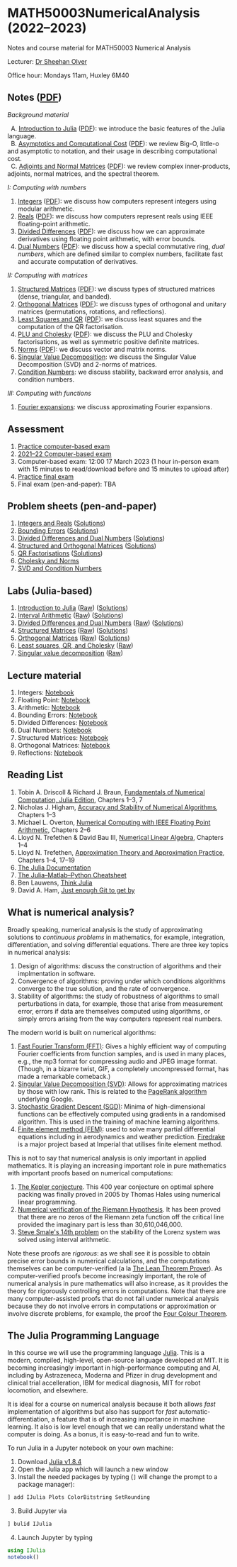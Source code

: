 # MATH50003NumericalAnalysis (2022–2023)
Notes and course material for MATH50003 Numerical Analysis

Lecturer: [Dr Sheehan Olver](https://www.ma.imperial.ac.uk/~solver/)

Office hour: Mondays 11am, Huxley 6M40

## Notes ([PDF](https://github.com/Imperial-MATH50003/MATH50003NumericalAnalysis/raw/main/notes/Notes.pdf))

*Background material*

  A. [Introduction to Julia](https://github.com/Imperial-MATH50003/MATH50003NumericalAnalysis/blob/main/notes/A.Julia.ipynb) ([PDF](https://github.com/Imperial-MATH50003/MATH50003NumericalAnalysis/raw/main/notes/pdf/A.Julia.pdf)): we introduce  the basic features of the Julia language. \
  B. [Asymptotics and Computational Cost](https://github.com/Imperial-MATH50003/MATH50003NumericalAnalysis/blob/main/notes/B.Asymptotics.ipynb) ([PDF](https://github.com/Imperial-MATH50003/MATH50003NumericalAnalysis/raw/main/notes/pdf/B.Asymptotics.pdf)): we review Big-O, little-o and asymptotic to notation,
and their usage in describing computational cost. \
  C. [Adjoints and Normal Matrices](https://github.com/Imperial-MATH50003/MATH50003NumericalAnalysis/blob/main/notes/C.Adjoints.ipynb) ([PDF](https://github.com/Imperial-MATH50003/MATH50003NumericalAnalysis/raw/main/notes/pdf/C.Adjoints.pdf)): we review complex inner-products, adjoints, normal matrices, and the spectral theorem.

*I: Computing with numbers*

1. [Integers](https://github.com/Imperial-MATH50003/MATH50003NumericalAnalysis/blob/main/notes/I.1.Integers.ipynb) ([PDF](https://github.com/Imperial-MATH50003/MATH50003NumericalAnalysis/raw/main/notes/pdf/I.1.Integers.pdf)): we discuss how computers represent integers using modular arithmetic.
2. [Reals](https://github.com/Imperial-MATH50003/MATH50003NumericalAnalysis/blob/main/notes/I.2.Reals.ipynb) ([PDF](https://github.com/Imperial-MATH50003/MATH50003NumericalAnalysis/raw/main/notes/pdf/I.2.Reals.pdf)): we discuss how computers represent reals using IEEE floating-point arithmetic.
3. [Divided Differences](https://github.com/Imperial-MATH50003/MATH50003NumericalAnalysis/blob/main/notes/I.3.DividedDifferences.ipynb) ([PDF](https://github.com/Imperial-MATH50003/MATH50003NumericalAnalysis/raw/main/notes/pdf/I.3.DividedDifferences.pdf)): we discuss how we can approximate derivatives using floating point arithmetic, with error bounds.
4. [Dual Numbers](https://github.com/Imperial-MATH50003/MATH50003NumericalAnalysis/blob/main/notes/I.4.DualNumbers.ipynb) ([PDF](https://github.com/Imperial-MATH50003/MATH50003NumericalAnalysis/raw/main/notes/pdf/I.4.DualNumbers.pdf)): we discuss how a special commutative ring, _dual numbers_,
which are defined similar to complex numbers,
facilitate fast and accurate computation of derivatives.

*II: Computing with matrices*

1. [Structured Matrices](https://github.com/Imperial-MATH50003/MATH50003NumericalAnalysis/blob/main/notes/II.1.StructuredMatrices.ipynb) ([PDF](https://github.com/Imperial-MATH50003/MATH50003NumericalAnalysis/raw/main/notes/pdf/II.1.StructuredMatrices.pdf)): we discuss types of structured matrices (dense, triangular, and banded).
2. [Orthogonal Matrices](https://github.com/Imperial-MATH50003/MATH50003NumericalAnalysis/blob/main/notes/II.2.OrthogonalMatrices.ipynb) 
([PDF](https://github.com/Imperial-MATH50003/MATH50003NumericalAnalysis/raw/main/notes/pdf/II.2.OrthogonalMatrices.pdf)): we discuss types of orthogonal 
and unitary matrices (permutations, rotations, and reflections).
3. [Least Squares and QR](https://github.com/Imperial-MATH50003/MATH50003NumericalAnalysis/blob/main/notes/II.3.QR.ipynb) 
([PDF](https://github.com/Imperial-MATH50003/MATH50003NumericalAnalysis/raw/main/notes/pdf/II.3.QR.pdf)): we discuss least squares and the computation of the QR factorisation.
4. [PLU and Cholesky](https://github.com/Imperial-MATH50003/MATH50003NumericalAnalysis/blob/main/notes/II.4.LU.ipynb) ([PDF](https://github.com/Imperial-MATH50003/MATH50003NumericalAnalysis/raw/main/notes/pdf/II.4.LU.pdf)): we discuss 
the PLU and Cholesky factorisations, as well as symmetric positive definite matrices.
5. [Norms](https://github.com/Imperial-MATH50003/MATH50003NumericalAnalysis/blob/main/notes/II.5.Norms.ipynb) ([PDF](https://github.com/Imperial-MATH50003/MATH50003NumericalAnalysis/raw/main/notes/pdf/II.5.Norms.pdf)): we discuss vector and matrix norms.
6. [Singular Value Decomposition](https://github.com/Imperial-MATH50003/MATH50003NumericalAnalysis/blob/main/notes/II.6.SVD.ipynb): we discuss the Singular Value Decomposition (SVD) and 2-norms of matrices.
7. [Condition Numbers](https://github.com/Imperial-MATH50003/MATH50003NumericalAnalysis/blob/main/notes/II.7.ConditionNumbers.ipynb): we discuss stability, backward error analysis, and  condition numbers.


*III: Computing with functions*

1. [Fourier expansions](https://github.com/Imperial-MATH50003/MATH50003NumericalAnalysis/blob/main/notes/III.1.Fourier.ipynb): we discuss approximating Fourier expansions.

## Assessment

1. [Practice computer-based exam](https://github.com/Imperial-MATH50003/MATH50003NumericalAnalysis/blob/main/exams/practice.ipynb)
2. [2021–22 Computer-based exam](https://github.com/Imperial-MATH50003/MATH50003NumericalAnalysis/blob/main/exams/computerexam2122.ipynb)
3. Computer-based exam: 12:00 17 March 2023 (1 hour in-person exam with 15 minutes to read/download before and 15 minutes to upload after)
3. [Practice final exam](https://github.com/Imperial-MATH50003/MATH50003NumericalAnalysis/blob/main/exams/practicefinal.pdf)
3. Final exam (pen-and-paper): TBA

## Problem sheets (pen-and-paper)

1. [Integers and Reals](https://github.com/Imperial-MATH50003/MATH50003NumericalAnalysis/blob/main/sheets/sheet1.ipynb) ([Solutions](https://github.com/Imperial-MATH50003/MATH50003NumericalAnalysis/blob/main/sheets/sheet1s.ipynb))
2. [Bounding Errors](https://github.com/Imperial-MATH50003/MATH50003NumericalAnalysis/blob/main/sheets/sheet2.ipynb) ([Solutions](https://github.com/Imperial-MATH50003/MATH50003NumericalAnalysis/blob/main/sheets/sheet2s.ipynb))
3. [Divided Differences and Dual Numbers](https://github.com/Imperial-MATH50003/MATH50003NumericalAnalysis/blob/main/sheets/sheet3.ipynb)  ([Solutions](https://github.com/Imperial-MATH50003/MATH50003NumericalAnalysis/blob/main/labs/sheet3s.ipynb))
4. [Structured and Orthogonal Matrices](https://github.com/Imperial-MATH50003/MATH50003NumericalAnalysis/blob/main/sheets/sheet4.ipynb)  ([Solutions](https://github.com/Imperial-MATH50003/MATH50003NumericalAnalysis/blob/main/sheets/sheet4s.ipynb))
5. [QR Factorisations](https://github.com/Imperial-MATH50003/MATH50003NumericalAnalysis/blob/main/sheets/sheet5.ipynb) 
([Solutions](https://github.com/Imperial-MATH50003/MATH50003NumericalAnalysis/blob/main/sheets/sheet5s.ipynb))
6. [Cholesky and Norms](https://github.com/Imperial-MATH50003/MATH50003NumericalAnalysis/blob/main/sheets/sheet6.ipynb)
7. [SVD and Condition Numbers](https://github.com/Imperial-MATH50003/MATH50003NumericalAnalysis/blob/main/sheets/sheet7.ipynb)




## Labs (Julia-based)

1. [Introduction to Julia](https://github.com/Imperial-MATH50003/MATH50003NumericalAnalysis/blob/main/labs/lab1.ipynb) ([Raw](https://github.com/Imperial-MATH50003/MATH50003NumericalAnalysis/blob/main/src/labs/lab1.jl)) ([Solutions](https://github.com/Imperial-MATH50003/MATH50003NumericalAnalysis/blob/main/labs/lab1s.ipynb))
2. [Interval Arithmetic](https://github.com/Imperial-MATH50003/MATH50003NumericalAnalysis/blob/main/labs/lab2.ipynb) ([Raw](https://github.com/Imperial-MATH50003/MATH50003NumericalAnalysis/blob/main/src/labs/lab2.jl)) ([Solutions](https://github.com/Imperial-MATH50003/MATH50003NumericalAnalysis/blob/main/labs/lab2s.ipynb))
2. [Divided Differences and Dual Numbers](https://github.com/Imperial-MATH50003/MATH50003NumericalAnalysis/blob/main/labs/lab3.ipynb) ([Raw](https://github.com/Imperial-MATH50003/MATH50003NumericalAnalysis/blob/main/src/labs/lab3.jl)) ([Solutions](https://github.com/Imperial-MATH50003/MATH50003NumericalAnalysis/blob/main/labs/lab3s.ipynb))
4. [Structured Matrices](https://github.com/Imperial-MATH50003/MATH50003NumericalAnalysis/blob/main/labs/lab4.ipynb) ([Raw](https://github.com/Imperial-MATH50003/MATH50003NumericalAnalysis/blob/main/src/labs/lab4.jl)) ([Solutions](https://github.com/Imperial-MATH50003/MATH50003NumericalAnalysis/blob/main/labs/lab4s.ipynb))
5. [Orthogonal Matrices](https://github.com/Imperial-MATH50003/MATH50003NumericalAnalysis/blob/main/labs/lab5.ipynb) ([Raw](https://github.com/Imperial-MATH50003/MATH50003NumericalAnalysis/blob/main/src/labs/lab5.jl)) ([Solutions](https://github.com/Imperial-MATH50003/MATH50003NumericalAnalysis/blob/main/labs/lab5s.ipynb))
6. [Least squares, QR, and Cholesky](https://github.com/Imperial-MATH50003/MATH50003NumericalAnalysis/blob/main/labs/lab6.ipynb) ([Raw](https://github.com/Imperial-MATH50003/MATH50003NumericalAnalysis/blob/main/src/labs/lab6.jl))
7. [Singular value decomposition](https://github.com/Imperial-MATH50003/MATH50003NumericalAnalysis/blob/main/labs/lab7.ipynb) ([Raw](https://github.com/Imperial-MATH50003/MATH50003NumericalAnalysis/blob/main/src/labs/lab7.jl))


## Lecture material

1. Integers: [Notebook](https://github.com/Imperial-MATH50003/MATH50003NumericalAnalysis/blob/main/lectures/Lecture1.ipynb)
2. Floating Point: [Notebook](https://github.com/Imperial-MATH50003/MATH50003NumericalAnalysis/blob/main/lectures/Lecture2.ipynb)
3. Arithmetic: [Notebook](https://github.com/Imperial-MATH50003/MATH50003NumericalAnalysis/blob/main/lectures/Lecture3.ipynb)
4. Bounding Errors: [Notebook](https://github.com/Imperial-MATH50003/MATH50003NumericalAnalysis/blob/main/lectures/Lecture4.ipynb)
5. Divided Differences: [Notebook](https://github.com/Imperial-MATH50003/MATH50003NumericalAnalysis/blob/main/lectures/Lecture5.ipynb)
6. Dual Numbers: [Notebook](https://github.com/Imperial-MATH50003/MATH50003NumericalAnalysis/blob/main/lectures/Lecture6.ipynb)
7. Structured Matrices: [Notebook](https://github.com/Imperial-MATH50003/MATH50003NumericalAnalysis/blob/main/lectures/Lecture7.ipynb)
8. Orthogonal Matrices: [Notebook](https://github.com/Imperial-MATH50003/MATH50003NumericalAnalysis/blob/main/lectures/Lecture8.ipynb)
9. Reflections: [Notebook](https://github.com/Imperial-MATH50003/MATH50003NumericalAnalysis/blob/main/lectures/Lecture9.ipynb)



## Reading List

1. Tobin A. Driscoll & Richard J. Braun, [Fundamentals of Numerical Computation, Julia Edition](https://tobydriscoll.net/fnc-julia/linsys/overview.html), Chapters 1–3, 7
2. Nicholas J. Higham, [Accuracy and Stability of Numerical Algorithms](https://epubs.siam.org/doi/book/10.1137/1.9780898718027?mobileUi=0), Chapters 1–3
1. Michael L. Overton, [Numerical Computing with IEEE Floating Point Arithmetic](https://epubs.siam.org/doi/book/10.1137/1.9780898718072), Chapters 2–6
2. Lloyd N. Trefethen & David Bau III, [Numerical Linear Algebra](https://my.siam.org/Store/Product/viewproduct/?ProductId=950/&ct=c257a1956367c57b599612fbf383d0d3c674af4f9181d827444b5cdaca95b0686d6d20467a7c1e3290fb5b31c310ce74f5b2ede375934b844b1171bc734358e2), Chapters 1–4
3. Lloyd N. Trefethen, [Approximation Theory and Approximation Practice](https://people.maths.ox.ac.uk/trefethen/ATAP/ATAPfirst6chapters.pdf), Chapters 1–4, 17–19
4. [The Julia Documentation](https://docs.julialang.org)
5. [The Julia–Matlab–Python Cheatsheet](https://cheatsheets.quantecon.org)
6. Ben Lauwens, [Think Julia](https://benlauwens.github.io/ThinkJulia.jl/latest/book)
7. David A. Ham, [Just enough Git to get by](https://object-oriented-python.github.io/a2_git.html)

## What is numerical analysis? 

Broadly speaking, numerical analysis is the study of approximating
solutions to _continuous problems_ in mathematics, for example, integration, differentiation, 
and solving differential equations. There are three key topics in numerical analysis:

1. Design of algorithms: discuss the construction of algorithms and their implmentation in
software.
2. Convergence of algorithms: proving under which conditions algorithms converge to the
true solution, and the rate of convergence.
3. Stability of algorithms: the study of robustness of algorithms to small perturbations in
data, for example, those that arise from measurement error, errors if data are themselves computed using
algorithms, or simply errors arising from the way computers represent real numbers.

The modern world is built on numerical algorithms:


1. [Fast Fourier Transform (FFT)](https://en.wikipedia.org/wiki/Fast_Fourier_transform): Gives a highly efficient way of computing Fourier  coefficients from function samples,
and is used in many places, e.g., the mp3 format for compressing audio and JPEG image format. 
(Though, in a bizarre twist, GIF, a completely uncompressed format, has made a remarkable comeback.)
2. [Singular Value Decomposition (SVD)](https://en.wikipedia.org/wiki/Singular_value_decomposition): Allows for approximating matrices by those with low rank. This is related to the [PageRank algorithm](https://en.wikipedia.org/wiki/PageRank) underlying Google.
3. [Stochastic Gradient Descent (SGD)](https://en.wikipedia.org/wiki/Stochastic_gradient_descent): Minima of high-dimensional functions can be effectively computed using gradients
in a randomised algorithm. This is used in the training of machine learning algorithms.
4. [Finite element method (FEM)](https://en.wikipedia.org/wiki/Finite_element_method):
used to solve many partial differential equations including  in aerodynamics and
weather prediction. [Firedrake](https://firedrakeproject.org) is a major project based at
Imperial that utilises finite element method. 


This is not to say that numerical analysis is only important in applied mathematics. 
It is playing an increasing important role in pure mathematics with important proofs based on numerical computations:

1. [The Kepler conjecture](https://en.wikipedia.org/wiki/Kepler_conjecture). This 400 year conjecture on optimal sphere packing
was finally proved in 2005 by Thomas Hales using numerical linear programming.
2. [Numerical verification of the Riemann Hypothesis](https://en.wikipedia.org/wiki/Riemann_hypothesis#Numerical_calculations). 
It has been proved that there are no zeros of the Riemann zeta function off the critical line provided the imaginary part is
less than 30,610,046,000.
3. [Steve Smale's 14th problem](https://en.wikipedia.org/wiki/Lorenz_system) on the stability of the Lorenz system was solved
using interval arithmetic. 

Note these proofs are _rigorous_: as we shall see it is possible to obtain precise error bounds in numerical
calculations, and the computations themselves can be computer-verified 
(a la [The Lean Theorem Prover](https://leanprover.github.io)).
As computer-verified proofs become increasingly important, the role of numerical analysis in
pure mathematics will also increase, as it provides the theory for rigorously controlling errors in
computations. Note that there are many computer-assisted proofs that do not fall under numerical analysis because
they do not involve errors in computations or approximation or involve discrete problems, for 
example, the proof the [Four Colour Theorem](https://en.wikipedia.org/wiki/Four_color_theorem).

## The Julia Programming Language

In this course we will use the programming language [Julia](https://julialang.org). This is a modern, compiled, high-level,
open-source language developed at MIT. It is becoming increasingly important in high-performance computing and
AI, including by Astrazeneca, Moderna and Pfizer in drug development and clinical trial accelleration, IBM for medical diagnosis, MIT for robot
locomotion, and elsewhere.

It is ideal for a course on numerical analysis because it both allows
_fast_ implementation of algorithms but also has support for _fast_ automatic-differentiation, a feature 
that is of increasing importance in machine learning. It also is low level enough that we can
really understand what the computer is doing. As a bonus, it is easy-to-read and fun to write. 

To run Julia in a Jupyter notebook on your own machine:

1. Download [Julia v1.8.4](https://julialang.org/downloads/)
2. Open the Julia app which will launch a new window
3. Install the needed packages by typing (`]` will change the prompt to a package manager):
```julia
] add IJulia Plots ColorBitstring SetRounding
```
3. Build Jupyter via
```julia
] bulid IJulia
```
4. Launch Jupyter by typing
```julia
using IJulia
notebook()
```

